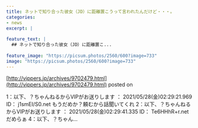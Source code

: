 ```yaml
---
title: ネットで知り合った彼女（JD）に距離置こうって言われたんだけど・・・。
categories:
- news
excerpt: |
  
feature_text: |
  ## ネットで知り合った彼女（JD）に距離置こ...
  
feature_image: "https://picsum.photos/2560/600?image=733"
image: "https://picsum.photos/2560/600?image=733"
---
```


[http://vippers.jp/archives/9702479.html](http://vippers.jp/archives/9702479.html)
posted on 

<!--more-->

1：以下、？ちゃんねるからVIPがお送りします ： 2021/05/28(金)02:29:21.969 ID： j1smEI/S0.net もうだめか？頼むから話聞いてくれ 2：以下、？ちゃんねるからVIPがお送りします ： 2021/05/28(金)02:29:41.335 ID： Te6HHhR+r.net だめらぁ 4：以下、？ちゃん...

